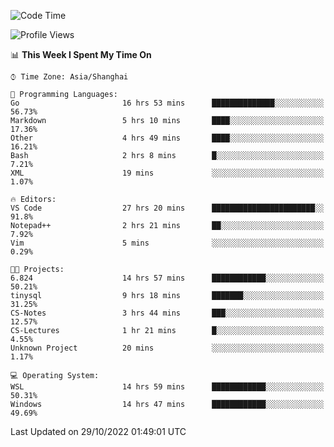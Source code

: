 <!--START_SECTION:waka-->
![Code Time](http://img.shields.io/badge/Code%20Time-274%20hrs%2011%20mins-blue)

![Profile Views](http://img.shields.io/badge/Profile%20Views-7-blue)

📊 **This Week I Spent My Time On** 

```text
⌚︎ Time Zone: Asia/Shanghai

💬 Programming Languages: 
Go                       16 hrs 53 mins      ██████████████░░░░░░░░░░░   56.73% 
Markdown                 5 hrs 10 mins       ████░░░░░░░░░░░░░░░░░░░░░   17.36% 
Other                    4 hrs 49 mins       ████░░░░░░░░░░░░░░░░░░░░░   16.21% 
Bash                     2 hrs 8 mins        █░░░░░░░░░░░░░░░░░░░░░░░░   7.21% 
XML                      19 mins             ░░░░░░░░░░░░░░░░░░░░░░░░░   1.07%

🔥 Editors: 
VS Code                  27 hrs 20 mins      ███████████████████████░░   91.8% 
Notepad++                2 hrs 21 mins       ██░░░░░░░░░░░░░░░░░░░░░░░   7.92% 
Vim                      5 mins              ░░░░░░░░░░░░░░░░░░░░░░░░░   0.29%

🐱‍💻 Projects: 
6.824                    14 hrs 57 mins      ████████████░░░░░░░░░░░░░   50.21% 
tinysql                  9 hrs 18 mins       ███████░░░░░░░░░░░░░░░░░░   31.25% 
CS-Notes                 3 hrs 44 mins       ███░░░░░░░░░░░░░░░░░░░░░░   12.57% 
CS-Lectures              1 hr 21 mins        █░░░░░░░░░░░░░░░░░░░░░░░░   4.55% 
Unknown Project          20 mins             ░░░░░░░░░░░░░░░░░░░░░░░░░   1.17%

💻 Operating System: 
WSL                      14 hrs 59 mins      ████████████░░░░░░░░░░░░░   50.31% 
Windows                  14 hrs 47 mins      ████████████░░░░░░░░░░░░░   49.69%

```


 Last Updated on 29/10/2022 01:49:01 UTC
<!--END_SECTION:waka-->